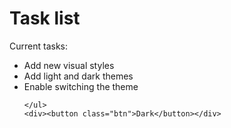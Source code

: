 <!DOCTYPE html>
<html lang="en">

<head>
  <meta charset="UTF-8"> 
  <meta http-equiv="X-UA-Compatible" content="IE=edge">
  <meta name="viewport" content="width=device-width, initial-scale=1.0">
  <title>Simple website</title>
  <link rel="stylesheet" href="../main.css">
</head>
<body class="light-theme">
    <h1>Task list</h1>
    <p id="msg">Current tasks:</p>
    <ul>
        <li class="list">Add new visual styles</li>
        <li class="list">Add light and dark themes</li>
        <li>Enable switching the theme</li>

    </ul>
    <div><button class="btn">Dark</button></div>
</body>
<script src="../app.js"></script>
</html>
